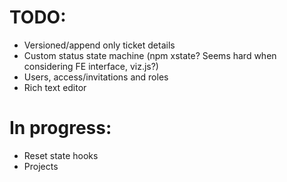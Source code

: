 # TODO: 
 - Versioned/append only ticket details
 - Custom status state machine (npm xstate? Seems hard when considering FE interface, viz.js?)
 - Users, access/invitations and roles
 - Rich text editor

# In progress:
 - Reset state hooks
 - Projects
